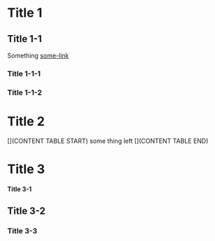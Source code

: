 # Title 1

## Title 1-1

Something
[some-link](some-where)

### Title 1-1-1

### Title 1-1-2

# Title 2

[](CONTENT TABLE START)
some thing left
[](CONTENT TABLE END)

# Title 3

#### Title 3-1

## Title 3-2

### Title 3-3